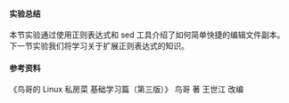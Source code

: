 #### 实验总结



本节实验通过使用正则表达式和 sed 工具介绍了如何简单快捷的编辑文件副本。下一节实验我们将学习关于扩展正则表达式的知识。

#### 参考资料

《鸟哥的 Linux 私房菜 基础学习篇（第三版）》 鸟哥 著 王世江 改编

